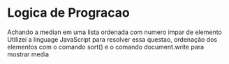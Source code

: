 # Logica de Progracao
Achando a  median em uma lista ordenada com numero impar de elemento
Utilizei a linguage JavaScript para resolver essa questao, ordenação dos elementos com o comando sort() e  o comando document.write para  mostrar media
